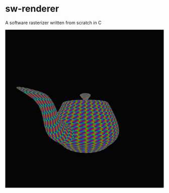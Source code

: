 # sw-renderer

A software rasterizer written from scratch in C

<img src="screenshot.png" alt="screnshot" width="512"/>
